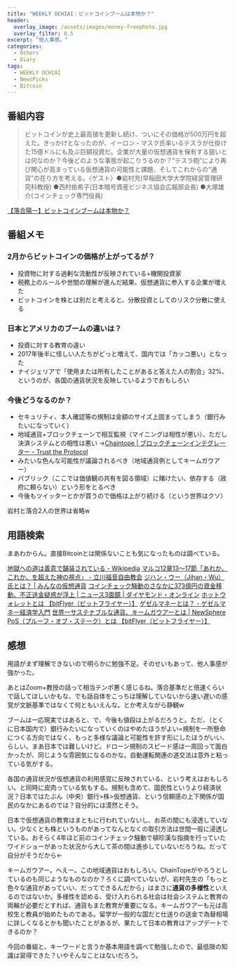 ```yaml
---
title: "WEEKLY OCHIAI：ビットコインブームは本物か？"
header:
  overlay_image: /assets/images/money-freephoto.jpg
  overlay_filter: 0.5
excerpt: "他人事感。"
categories:
  - Others
  - Diary
tags:
  - WEEKLY OCHIAI
  - NewsPicks
  - Bitcoin
---
```


## 番組内容

>ビットコインが史上最高値を更新し続け、ついにその価格が500万円を超えた。きっかけとなったのが、イーロン・マスク氏率いるテスラが仕掛けた15億ドルにも及ぶ巨額投資だ。企業が大量の仮想通貨を保有する狙いとは何なのか？今後どのような事態が起こりうるのか？“テスラ砲”により再び関心が高まっている仮想通貨の可能性と課題、そしてこれからの“通貨”の在り方を考える。〈ゲスト〉●岩村充(早稲田大学大学院経営管理研究科教授) ●西村依希子(日本暗号資産ビジネス協会広報部会長) ●大塚雄介(コインチェック専門役員)

[【落合陽一】ビットコインブームは本物か？](https://newspicks.com/live-movie/1091?from=web_video_banner)

## 番組メモ

### 2月からビットコインの価格が上がってるが？

- 投資物に対する過剰な流動性が反映されている+機関投資家
- 税務上のルールや世間の理解が進んだ結果、仮想通貨に参入する企業が増えた
- ビットコインを株とは別だと考えると、分散投資としてのリスク分散に使える

### 日本とアメリカのブームの違いは？

- 投資に対する教育の違い
- 2017年後半に怪しい人たちがどっと増えて、国内では「カッコ悪い」となった
- ナイジェリアで「使用または所有したことがあると答えた人の割合」32%、というのが、各国の通貨状況を反映しているようでおもしろい

### 今後どうなるのか？

- セキュリティ、本人確認等の規制は金額のサイズ上固まってしまう（銀行みたいになっていく）
- 地域通貨+ブロックチェーンで相互監視（マイニングは相性が悪い）、ただし決済システムとの相性は悪い
  →[Chaintope \| ブロックチェーンインテグレーター - Trust the Protocol](https://www.chaintope.com/)
- みたいな色んな可能性が議論されるべき（地域通貨例としてキームガウアー）
- パブリック（ここでは価値観の共有を図る領域）に賭けたい、依存する（政府に頼らない）という形をとるべき
- 今後もツイッターとかが買うので価格は上がり続ける（という世界はクソ）

岩村と落合2人の世界は省略w

## 用語検索

まあわからん。直接Bitcoinとは関係ないことも気になったものは調べている。

[地獄への道は善意で舗装されている - Wikipedia](https://ja.wikipedia.org/wiki/%E5%9C%B0%E7%8D%84%E3%81%B8%E3%81%AE%E9%81%93%E3%81%AF%E5%96%84%E6%84%8F%E3%81%A7%E8%88%97%E8%A3%85%E3%81%95%E3%82%8C%E3%81%A6%E3%81%84%E3%82%8B)
[マルコ12章13〜17節「あれか、これか、を超えた神の視点」 - 立川福音自由教会](https://efct.sakura.ne.jp/site/2012/09/16/%E3%83%9E%E3%83%AB%E3%82%B312%E7%AB%A01317%E7%AF%80%E3%80%8C%E3%81%82%E3%82%8C%E3%81%8B%E3%80%81%E3%81%93%E3%82%8C%E3%81%8B%E3%80%81%E3%82%92%E8%B6%85%E3%81%88%E3%81%9F%E7%A5%9E%E3%81%AE%E8%A6%96/)
[ジハン・ウー（Jihan・Wu）氏とは？ \| みんなの仮想通貨](https://cc.minkabu.jp/primer/beginners-column/815)
[コインチェック騒動のさなかに373億円の資金移動、不正送金疑惑が浮上 \| ニュース3面鏡 \| ダイヤモンド・オンライン](https://diamond.jp/articles/-/158129)
[ホットウォレットとは 【bitFlyer（ビットフライヤー）】](https://bitflyer.com/ja-jp/glossary/hot_wallet)
[ゲゼルマネーとは？ - ゲゼルマネー経済学入門](https://gesell-money.hatenablog.com/entry/2019/05/28/2019-0528_what-is-gesell-money)
[世界一サステナブルな通貨、キームガウアーとは \| NewSphere](https://newsphere.jp/sustainability/20200827-1/)
[PoS（プルーフ・オブ・ステーク）とは 【bitFlyer（ビットフライヤー）】](https://bitflyer.com/ja-jp/glossary/proof_of_stake)

## 感想

用語がまず理解できないので明らかに勉強不足。そのせいもあって、他人事感が強かった。

あとはZoom+教授の話って相当テンポ悪く感じるね。落合基準だと倍速くらいで話してほしいかもな、でも話自体をこっちは理解していないから速い遅いの感覚が文脈基準ではなくて何ともいえんな。とか考えながら静観w

ブームは一応現実ではあると、で、今後も値段は上がるだろうと。ただ、（とくに日本国内で）銀行みたいになっていくのはやめたほうがよい=規制を一所懸命につくる方向ではなく、もっと多様な議論と可能性を許す形にしたほうがいい、らしい。まあ日本では難しいけど。ドローン規制のスピード感は一周回って面白かったが、同じような雰囲気になるのかな。自動運転関連の道交法は意外と粘っている気がする。

各国の通貨状況が仮想通貨の利用感覚に反映されている、という考えはおもしろい。と同時に皮肉っている気もする。規制も含めて、国民性というより経済状況？日本ではたぶん（中央）銀行>株>仮想通貨、という信頼感の上下関係が国民のなかにあるのでは？自分的には漠然とそう。

日本で仮想通貨の教育はまともに行われていないし、お茶の間にも浸透していない。少なくとも株というものがあってなんとなくの取引方法は世間一般に浸透している。おそらく4年ほど前のコインチェック騒動で頓珍漢な指摘を行っていたワイドショーがあった状況から大して茶の間は進歩していないだろうね。だって自分がそうだから←

キームガウアー。へえー。この地域通貨はおもしろい。ChainTopeがやろうとしているのも同じようなものなのか？ろくに調べていないが、岩村先生の「もっと色々な通貨があっていい、だってできるんだから」はまさに**通貨の多様性**といえるのではないか。多様性を認める、受け入れられる社会は社会システムと教育の両輪が必要だとすれば、通貨もまた教育が重要になる。キームガウアーも元は高校生と教員が始めたものである。留学が一般的な国だと仕送りの送金で為替相場に詳しくなるとかも聞いたことがあるが、果たして日本の教育はアップデートできるのか？

今回の番組と、キーワードと言うか基本用語を調べて勉強したので、最低限の知識は習得できた？いやそんなことはないだろう。
